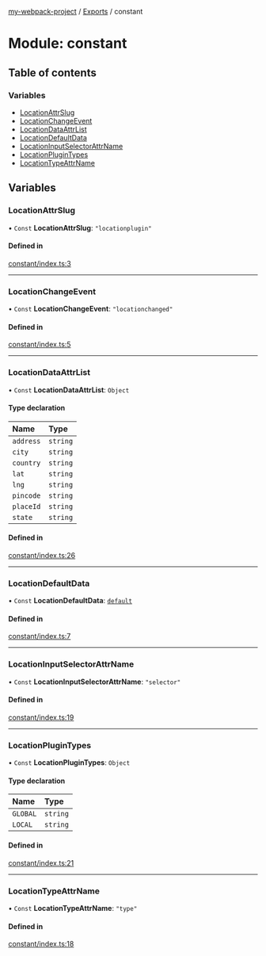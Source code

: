 [my-webpack-project](../README.md) / [Exports](../modules.md) / constant

# Module: constant

## Table of contents

### Variables

- [LocationAttrSlug](constant.md#locationattrslug)
- [LocationChangeEvent](constant.md#locationchangeevent)
- [LocationDataAttrList](constant.md#locationdataattrlist)
- [LocationDefaultData](constant.md#locationdefaultdata)
- [LocationInputSelectorAttrName](constant.md#locationinputselectorattrname)
- [LocationPluginTypes](constant.md#locationplugintypes)
- [LocationTypeAttrName](constant.md#locationtypeattrname)

## Variables

### LocationAttrSlug

• `Const` **LocationAttrSlug**: ``"locationplugin"``

#### Defined in

[constant/index.ts:3](https://github.com/hitendrarao/location/blob/56352cf/src/constant/index.ts#L3)

___

### LocationChangeEvent

• `Const` **LocationChangeEvent**: ``"locationchanged"``

#### Defined in

[constant/index.ts:5](https://github.com/hitendrarao/location/blob/56352cf/src/constant/index.ts#L5)

___

### LocationDataAttrList

• `Const` **LocationDataAttrList**: `Object`

#### Type declaration

| Name | Type |
| :------ | :------ |
| `address` | `string` |
| `city` | `string` |
| `country` | `string` |
| `lat` | `string` |
| `lng` | `string` |
| `pincode` | `string` |
| `placeId` | `string` |
| `state` | `string` |

#### Defined in

[constant/index.ts:26](https://github.com/hitendrarao/location/blob/56352cf/src/constant/index.ts#L26)

___

### LocationDefaultData

• `Const` **LocationDefaultData**: [`default`](../interfaces/interface_placedata.default.md)

#### Defined in

[constant/index.ts:7](https://github.com/hitendrarao/location/blob/56352cf/src/constant/index.ts#L7)

___

### LocationInputSelectorAttrName

• `Const` **LocationInputSelectorAttrName**: ``"selector"``

#### Defined in

[constant/index.ts:19](https://github.com/hitendrarao/location/blob/56352cf/src/constant/index.ts#L19)

___

### LocationPluginTypes

• `Const` **LocationPluginTypes**: `Object`

#### Type declaration

| Name | Type |
| :------ | :------ |
| `GLOBAL` | `string` |
| `LOCAL` | `string` |

#### Defined in

[constant/index.ts:21](https://github.com/hitendrarao/location/blob/56352cf/src/constant/index.ts#L21)

___

### LocationTypeAttrName

• `Const` **LocationTypeAttrName**: ``"type"``

#### Defined in

[constant/index.ts:18](https://github.com/hitendrarao/location/blob/56352cf/src/constant/index.ts#L18)
